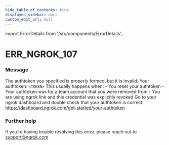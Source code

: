 ```yaml
---
hide_table_of_contents: true
displayed_sidebar: docs
custom_edit_url: null
---
```


import ErrorDetails from '/src/components/ErrorDetails';

# ERR_NGROK_107

### Message
The authtoken you specified is properly formed, but it is invalid.
Your authtoken: `<TOKEN>`
This usually happens when:
    - You reset your authtoken
    - Your authtoken was for a team account that you were removed from
    - You are using ngrok link and this credential was explicitly revoked
Go to your ngrok dashboard and double check that your authtoken is correct:
https://dashboard.ngrok.com/get-started/your-authtoken

### Further help
If you're having trouble resolving this error, please reach out to [support@ngrok.com](mailto:support@ngrok.com?subject=Help%20with%20ERR_NGROK_107)

<ErrorDetails error='err_ngrok_107' />
